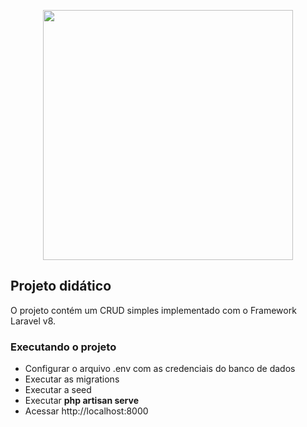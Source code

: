 <p align="center"><a href="https://laravel.com" target="_blank"><img src="https://raw.githubusercontent.com/laravel/art/master/logo-lockup/5%20SVG/2%20CMYK/1%20Full%20Color/laravel-logolockup-cmyk-red.svg" width="400"></a></p>

## Projeto didático

O projeto contém um CRUD simples implementado com o Framework Laravel v8.

### Executando o projeto

- Configurar o arquivo .env com as credenciais do banco de dados
- Executar as migrations
- Executar a seed
- Executar **php artisan serve**
- Acessar http://localhost:8000
